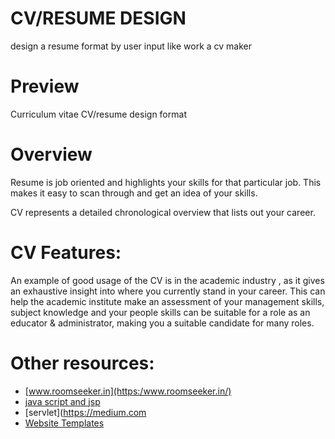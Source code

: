 # CV/RESUME DESIGN
design a resume format by user input like work a cv maker

# Preview
Curriculum vitae
CV/resume design format

# Overview
Resume is job oriented and highlights your skills for that particular job. This makes it easy to scan through and get an idea of your skills.

CV represents a detailed chronological overview that lists out your career.

# CV Features:
An example of good usage of the CV is in the academic industry
, as it gives an exhaustive insight into where you currently stand in your career.
This can help the academic institute make an assessment of your management skills, 
subject knowledge and 
your people skills can be suitable for a role as an educator & administrator, making you a suitable candidate for many roles.

# Other resources:

- [www.roomseeker.in](https:/www.roomseeker.in/)
- [java script and jsp](https://javatpoint.com/)
- [servlet](https://medium.com
- [Website Templates](https://colorlib.com/wp/templates/)

